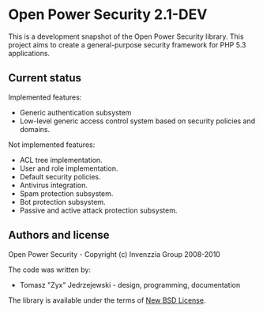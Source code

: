 Open Power Security 2.1-DEV
===========================

This is a development snapshot of the Open Power Security library. This project
aims to create a general-purpose security framework for PHP 5.3 applications.

Current status
--------------

Implemented features:

* Generic authentication subsystem
* Low-level generic access control system based on security policies and domains.

Not implemented features:

* ACL tree implementation.
* User and role implementation.
* Default security policies.
* Antivirus integration.
* Spam protection subsystem.
* Bot protection subsystem.
* Passive and active attack protection subsystem.

Authors and license
-------------------

Open Power Security - Copyright (c) Invenzzia Group 2008-2010

The code was written by:

+ Tomasz "Zyx" Jedrzejewski - design, programming, documentation

The library is available under the terms of [New BSD License](http://www.invenzzia.org/license/new-bsd).
